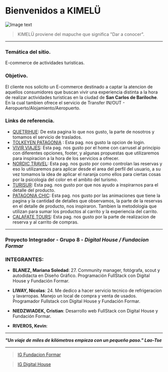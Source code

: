 # Bienvenidos a KIMELÜ
![Image text](https://github.com/CrisNied/Grupo_8_Integrador/blob/master/design/LOGO_LOGO%20VARIANTE1.png)
>KIMELÜ proviene del mapuche que significa "Dar a conocer".
___

### Temática del sitio.
E-commerce de actividades turisticas.

### Objetivo.
El cliente nos solicito un E-commerce destinado a captar la atencion de aquellos consumidores que buscan vivir una experiencia distinta a la hora de realizar actividades turisticas en la ciudad de **San Carlos de Bariloche**. En la cual tambien ofrece el servicio de Transfer IN/OUT - Aeropuerto/Alojamiento/Aeropuerto.

### Links de referencia.

 - [QUETRIHUE](http://quetrihueviajesyturismo.tur.ar/): De esta pagina lo que nos gusto, la parte de nosotros y tomamos el servicio de traslados.
 - [TOLKEYEN PATAGONIA](https://tolkeyenpatagonia.com/) : Esta pag. nos gusto la opcion de login.
 - [VIVIR VIAJES](https://www.vivirviajes.tur.ar/ ): Esta pag. nos gusto por el home con carrusel al principio con diferentes opciones, footer, y algunas propuestas que utilizaremos para inspiracion a la hora de los servicios a ofrecer.
 - [NORDIC TRAVEL](https://www.nordic-travel.com.ar/): Esta pag. nos gusto por como controlan las reservas y eso lo utilizaremos para aplicar desde el area del perfil del usuario, a su vez tomamos la idea de aplicar el naranja como ellos para ciertas cosas por la psicologia del color en el ambito del turismo.
 - [TURISUR](https://www.turisur.com.ar/): Esta pag. nos gusto por que nos ayudo a inspirarnos para el detalle del producto.
 - [PATAGONIA CHIC](https://www.patagoniachic.com/): Esta pag. nos gusto por las animaciones que tiene la pagina y la cantidad de detalles que observamos, la parte de la reservas en el detalle de producto, nos inspiraron. Tambien la metodologia que utilizan para sumar los productos al carrito y la experiencia del carrito.
 - [CALAFATE TOURS](https://www.calafate.tours/): Esta pag. nos gusto por la parte de realizacion de reserva y al carrito de compras.

___
### Proyecto Integrador - Grupo 8 - _Digital House / Fundacion Formar_

### INTEGRANTES:
- **BLANEZ, Mariana Soledad**: 27. Community manager, fotógrafa, scout y autodidacta en Diseño Gráfico. Programación FullStack con Digital House y Fundación Formar.

- **LIWAY, Nicolas**: 24. Me dedico a hacer servicio tecnico de refrigeracion y lavarropas. Manejo un local de compra y venta de usados. Programador Fullstack con Digital House y Fundación Formar.

- **NIEDZWIADEK, Cristian**: Desarrollo web FullStack con Digital House y Fundación Formar.

- **RIVEROS, Kevin**:

___
***"Un viaje de miles de kilómetros empieza con un pequeño paso." Lao-Tse***
___

> [IG Fundacion Formar](https://www.instagram.com/fundacionformar/)

> [IG Digital House](https://www.instagram.com/_digitalhouse/)
